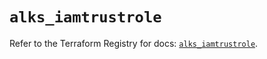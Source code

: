 # `alks_iamtrustrole`

Refer to the Terraform Registry for docs: [`alks_iamtrustrole`](https://registry.terraform.io/providers/cox-automotive/alks/2.8.2/docs/resources/iamtrustrole).
